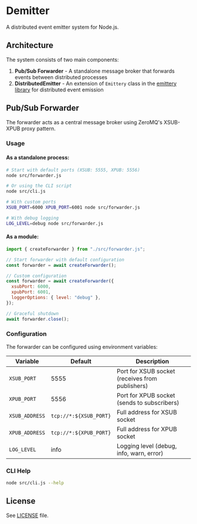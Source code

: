 # Demitter

A distributed event emitter system for Node.js.

## Architecture

The system consists of two main components:

1. **Pub/Sub Forwarder** - A standalone message broker that forwards events between distributed processes
2. **DistributedEmitter** - An extension of `Emittery` class in the [emittery library](#) for distributed event emission

## Pub/Sub Forwarder

The forwarder acts as a central message broker using ZeroMQ's XSUB-XPUB proxy pattern.

### Usage

#### As a standalone process:

```bash
# Start with default ports (XSUB: 5555, XPUB: 5556)
node src/forwarder.js

# Or using the CLI script
node src/cli.js

# With custom ports
XSUB_PORT=6000 XPUB_PORT=6001 node src/forwarder.js

# With debug logging
LOG_LEVEL=debug node src/forwarder.js
```

#### As a module:

```javascript
import { createForwarder } from "./src/forwarder.js";

// Start forwarder with default configuration
const forwarder = await createForwarder();

// Custom configuration
const forwarder = await createForwarder({
  xsubPort: 6000,
  xpubPort: 6001,
  loggerOptions: { level: "debug" },
});

// Graceful shutdown
await forwarder.close();
```

### Configuration

The forwarder can be configured using environment variables:

| Variable       | Default                | Description                                     |
| -------------- | ---------------------- | ----------------------------------------------- |
| `XSUB_PORT`    | 5555                   | Port for XSUB socket (receives from publishers) |
| `XPUB_PORT`    | 5556                   | Port for XPUB socket (sends to subscribers)     |
| `XSUB_ADDRESS` | `tcp://*:${XSUB_PORT}` | Full address for XSUB socket                    |
| `XPUB_ADDRESS` | `tcp://*:${XPUB_PORT}` | Full address for XPUB socket                    |
| `LOG_LEVEL`    | info                   | Logging level (debug, info, warn, error)        |

### CLI Help

```bash
node src/cli.js --help
```

## License

See [LICENSE](LICENSE) file.
